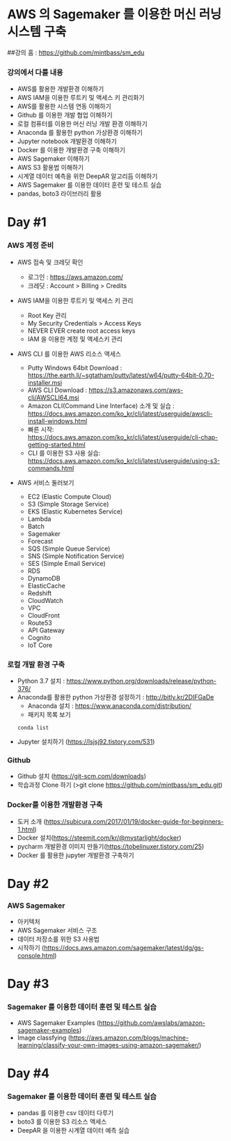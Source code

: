 # AWS 의 Sagemaker 를 이용한 머신 러닝 시스템 구축
##강의 홈 : https://github.com/mintbass/sm_edu

### 강의에서 다룰 내용
* AWS를 활용한 개발환경 이해하기
* AWS IAM을 이용한 루트키 및 액세스 키 관리화기
* AWS를 활용한 시스템 연동 이해하기
* Github 를 이용한 개발 협업 이해하기
* 로컬 컴퓨터를 이용한 머신 러닝 개발 환경 이해하기
* Anaconda 를 활용한 python 가상환경 이해하기
* Jupyter notebook 개발환경 이해하기
* Docker 를 이용한 개발환경 구축 이해하기
* AWS Sagemaker 이해하기
* AWS S3 활용법 이해하기
* 시계열 데이터 예측을 위한 DeepAR 알고리듬 이해하기
* AWS Sagemaker 를 이용한 데이터 훈련 및 테스트 실습
* pandas, boto3 라이브러리 활용


# Day #1

### AWS 계정 준비
* AWS 접속 및 크레딧 확인
    - 로그인 : https://aws.amazon.com/
    - 크레딧 : Account > Billing > Credits

* AWS IAM을 이용한 루트키 및 액세스 키 관리
    - Root Key 관리
    - My Security Credentials > Access Keys
    - NEVER EVER create root access keys
    - IAM 을 이용한 계정 및 액세스키 관리

* AWS CLI 를 이용한 AWS 리소스 액세스
    - Putty Windows 64bit Download : https://the.earth.li/~sgtatham/putty/latest/w64/putty-64bit-0.70-installer.msi
    - AWS CLI Download : https://s3.amazonaws.com/aws-cli/AWSCLI64.msi
    - Amazon CLI(Command Line Interface) 소개 및 실습 : https://docs.aws.amazon.com/ko_kr/cli/latest/userguide/awscli-install-windows.html
    - 빠른 시작: https://docs.aws.amazon.com/ko_kr/cli/latest/userguide/cli-chap-getting-started.html
    - CLI 를 이용한 S3 사용 실습: https://docs.aws.amazon.com/ko_kr/cli/latest/userguide/using-s3-commands.html

* AWS 서비스 둘러보기
    - EC2 (Elastic Compute Cloud)
    - S3 (Simple Storage Service)
    - EKS (Elastic Kubernetes Service)
    - Lambda
    - Batch
    - Sagemaker
    - Forecast
    - SQS (Simple Queue Service)
    - SNS (Simple Notification Service)
    - SES (Simple Email Service)
    - RDS
    - DynamoDB
    - ElasticCache
    - Redshift
    - CloudWatch
    - VPC
    - CloudFront
    - Route53
    - API Gateway
    - Cognito
    - IoT Core

### 로컬 개발 환경 구축
* Python 3.7 설치 : https://www.python.org/downloads/release/python-376/
* Anaconda를 활용한 python 가상환경 설정하기 : http://bitly.kr/2DIFGaDe
    - Anaconda 설치 : https://www.anaconda.com/distribution/
    - 패키지 목록 보기
    ```
    conda list
    ```
* Jupyter 설치하기 (https://lsjsj92.tistory.com/531)

### Github
* Github 설치 (https://git-scm.com/downloads)
* 학습과정 Clone 하기 (>git clone https://github.com/mintbass/sm_edu.git)

### Docker를 이용한 개발환경 구축
* 도커 소개 (https://subicura.com/2017/01/19/docker-guide-for-beginners-1.html)
* Docker 설치(https://steemit.com/kr/@mystarlight/docker)
* pycharm 개발환경 이미지 만들기(https://tobelinuxer.tistory.com/25)
* Docker 를 활용한 jupyter 개발환경 구축하기

# Day #2
### AWS Sagemaker
* 아키텍처
* AWS Sagemaker 서비스 구조
* 데이터 저장소를 위한 S3 사용법
* 시작하기 (https://docs.aws.amazon.com/sagemaker/latest/dg/gs-console.html)

# Day #3
### Sagemaker 를 이용한 데이터 훈련 및 테스트 실습
* AWS Sagemaker Examples (https://github.com/awslabs/amazon-sagemaker-examples)
* Image classfying (https://aws.amazon.com/blogs/machine-learning/classify-your-own-images-using-amazon-sagemaker/)

# Day #4
### Sagemaker 를 이용한 데이터 훈련 및 테스트 실습
* pandas 를 이용한 csv 데이터 다루기
* boto3 를 이용한 S3 리소스 액세스
* DeepAR 을 이용한 시계열 데이터 예측 실습



